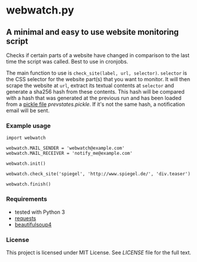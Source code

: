 # webwatch.py

## A minimal and easy to use website monitoring script

Checks if certain parts of a website have changed in comparison to the last time
the script was called. Best to use in cronjobs.

The main function to use is `check_site(label, url, selector)`. `selector` is the CSS
selector for the website part(s) that you want to monitor. It will then scrape the website at `url`, extract its textual contents at `selector` and generate a sha256 hash from these contents. This hash will be compared with a hash that was generated at the previous run and has been loaded from a [pickle file](https://docs.python.org/3.5/library/pickle.html) *prevstates.pickle*. If it's not the same hash, a notification email will be sent.

### Example usage

```
import webwatch

webwatch.MAIL_SENDER = 'webwatch@example.com'
webwatch.MAIL_RECEIVER = 'notify_me@example.com'

webwatch.init()

webwatch.check_site('spiegel', 'http://www.spiegel.de/', 'div.teaser')

webwatch.finish()
```

### Requirements

* tested with Python 3
* [requests](https://pypi.python.org/pypi/requests)
* [beautifulsoup4](https://pypi.python.org/pypi/beautifulsoup4)

### License

This project is licensed under MIT License. See *LICENSE* file for the full text.
